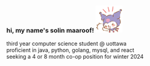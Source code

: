 <h3 align="left"> hi, my name's solin maaroof! <img src="kuromi.png" width="70" height="70" />
</h3>
<p align="left">third year computer science student @ uottawa <br> proficient in java, python, golang, mysql, and react <br >seeking a 4 or 8 month co-op position for winter 2024</br>
